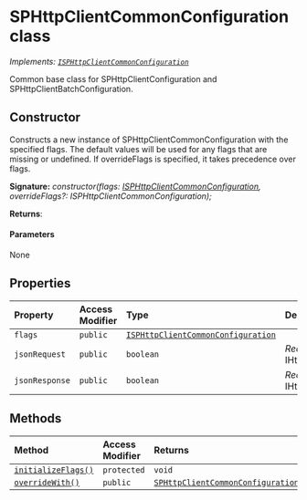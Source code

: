 # SPHttpClientCommonConfiguration class

_Implements: [`ISPHttpClientCommonConfiguration`](../../sp-http/interface/isphttpclientcommonconfiguration.md)_





Common base class for SPHttpClientConfiguration and SPHttpClientBatchConfiguration.


## Constructor
Constructs a new instance of SPHttpClientCommonConfiguration with the specified flags. The default values will be used for any flags that are missing or undefined. If overrideFlags is specified, it takes precedence over flags.

**Signature:** _constructor(flags: [ISPHttpClientCommonConfiguration](../../sp-http/interface/isphttpclientcommonconfiguration.md), overrideFlags?: ISPHttpClientCommonConfiguration);_

**Returns**: 



#### Parameters
None


## Properties

| Property	   | Access Modifier | Type	| Description|
|:-------------|:----|:-------|:-----------|
|`flags`     | `public` | [`ISPHttpClientCommonConfiguration`](../../sp-http/interface/isphttpclientcommonconfiguration.md) |  |
|`jsonRequest`     | `public` | `boolean` | _Read-only._ {@inheritdoc IHttpClientConfiguration.jsonRequest} |
|`jsonResponse`     | `public` | `boolean` | _Read-only._ {@inheritdoc IHttpClientConfiguration.jsonResponse} |




## Methods

| Method	   | Access Modifier | Returns	| Description|
|:-------------|:----|:-------|:-----------|
|[`initializeFlags()`](initializeflags-sphttpclientcommonconfiguration.md)     | `protected` | `void` |  |
|[`overrideWith()`](overridewith-sphttpclientcommonconfiguration.md)     | `public` | [`SPHttpClientCommonConfiguration`](../../sp-http/class/sphttpclientcommonconfiguration.md) |  |





